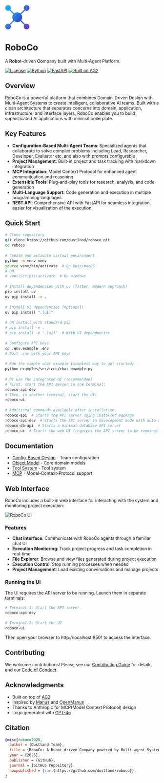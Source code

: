 <img src="./assets/logo.png" alt="logo" width="80px" height="80px">

# RoboCo

A **Robo**t-driven **Co**mpany built with Multi-Agent Platform.

[![License](https://img.shields.io/badge/License-MIT-blue.svg)](LICENSE)
[![Python](https://img.shields.io/badge/Python-3.11+-blue?logo=python&logoColor=white)](https://www.python.org/)
[![FastAPI](https://img.shields.io/badge/FastAPI-0.100.0+-00a393?logo=fastapi&logoColor=white)](https://fastapi.tiangolo.com/)
[![Built on AG2](https://img.shields.io/badge/Built%20on-AG2-orange)](https://github.com/ag2ai/ag2)

## Overview

RoboCo is a powerful platform that combines Domain-Driven Design with Multi-Agent Systems to create intelligent, collaborative AI teams. Built with a clean architecture that separates concerns into domain, application, infrastructure, and interface layers, RoboCo enables you to build sophisticated AI applications with minimal boilerplate.

## Key Features

- **Configuration-Based Multi-Agent Teams**: Specialized agents that collaborate to solve complex problems including Lead, Researcher, Developer, Evaluator etc, and also with prompts configurable
- **Project Management**: Built-in project and task tracking with markdown integration
- **MCP Integration**: Model Context Protocol for enhanced agent communication and reasoning
- **Extensible Tools**: Plug-and-play tools for research, analysis, and code generation
- **Multi-Language Support**: Code generation and execution in multiple programming languages
- **REST API**: Comprehensive API with FastAPI for seamless integration, easier for visualization of the execution

## Quick Start

```bash
# Clone repository
git clone https://github.com/dustland/roboco.git
cd roboco

# Create and activate virtual environment
python -m venv venv
source venv/bin/activate  # On Unix/macOS
# OR
# venv\Scripts\activate  # On Windows

# Install dependencies with uv (faster, modern approach)
pip install uv
uv pip install -e .

# Install UI dependencies (optional)
uv pip install ".[ui]"

# OR install with standard pip
# pip install -e .
# pip install -e ".[ui]"  # With UI dependencies

# Configure API keys
cp .env.example .env
# Edit .env with your API keys

# Run the simple chat example (simplest way to get started)
python examples/services/chat_example.py

# Or use the integrated UI (recommended)
# First, start the API server in one terminal:
roboco-api-dev
# Then, in another terminal, start the UI:
roboco-ui

# Additional commands available after installation
roboco-api  # Starts the API server using installed package
roboco-api-dev  # Starts the API server in development mode with auto-reload
roboco-db-api  # Starts a minimal database API server
roboco-ui  # Starts the web UI (requires the API server to be running)
```

## Documentation

- [Config-Based Design](docs/config_based_design.md) - Team configuration
- [Object Model](docs/object_model.md) - Core domain models
- [Tool System](docs/tool.md) - Tool system
- [MCP](docs/mcp.md) - Model-Context-Protocol support

## Web Interface

RoboCo includes a built-in web interface for interacting with the system and monitoring project execution:

<img src="./assets/ui-screenshot.png" alt="RoboCo UI" width="700px">

### Features

- **Chat Interface**: Communicate with RoboCo agents through a familiar chat UI
- **Execution Monitoring**: Track project progress and task completion in real-time
- **File Explorer**: Browse and view files generated during project execution
- **Execution Control**: Stop running processes when needed
- **Project Management**: Load existing conversations and manage projects

### Running the UI

The UI requires the API server to be running. Launch them in separate terminals:

```bash
# Terminal 1: Start the API server
roboco-api-dev

# Terminal 2: Start the UI
roboco-ui
```

Then open your browser to http://localhost:8501 to access the interface.

## Contributing

We welcome contributions! Please see our [Contributing Guide](CONTRIBUTING.md) for details and our [Code of Conduct](CODE_OF_CONDUCT.md).

## Acknowledgments

- Built on top of [AG2](https://github.com/ag2ai/ag2)
- Inspired by [Manus](https://manus.im/) and [OpenManus](https://github.com/mannaandpoem/OpenManus/)
- Thanks to Anthropic for MCP(Model Context Protocol) design
- Logo generated with [GPT-4o](https://chatgpt.com)

## Citation

```bibtex
@misc{roboco2025,
  author = {Dustland Team},
  title = {RoboCo: A Robot-driven Company powered by Multi-agent System},
  year = {2025},
  publisher = {GitHub},
  journal = {GitHub repository},
  howpublished = {\url{https://github.com/dustland/roboco}},
}
```
